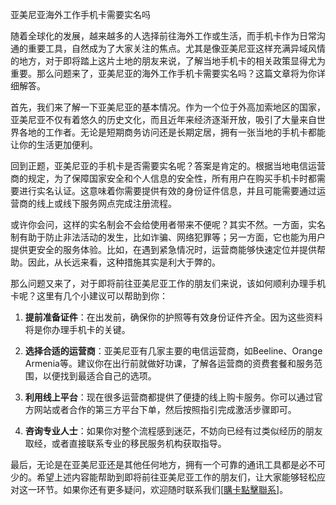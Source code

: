 亚美尼亚海外工作手机卡需要实名吗

随着全球化的发展，越来越多的人选择前往海外工作或生活，而手机卡作为日常沟通的重要工具，自然成为了大家关注的焦点。尤其是像亚美尼亚这样充满异域风情的地方，对于即将踏上这片土地的朋友来说，了解当地手机卡的相关政策显得尤为重要。那么问题来了，亚美尼亚的海外工作手机卡需要实名吗？这篇文章将为你详细解答。

首先，我们来了解一下亚美尼亚的基本情况。作为一个位于外高加索地区的国家，亚美尼亚不仅有着悠久的历史文化，而且近年来经济逐渐开放，吸引了大量来自世界各地的工作者。无论是短期商务访问还是长期定居，拥有一张当地的手机卡都能让你的生活更加便利。

回到正题，亚美尼亚的手机卡是否需要实名呢？答案是肯定的。根据当地电信运营商的规定，为了保障国家安全和个人信息的安全性，所有用户在购买手机卡时都需要进行实名认证。这意味着你需要提供有效的身份证件信息，并且可能需要通过运营商的线上或线下服务网点完成注册流程。

或许你会问，这样的实名制会不会给使用者带来不便呢？其实不然。一方面，实名制有助于防止非法活动的发生，比如诈骗、网络犯罪等；另一方面，它也能为用户提供更安全的服务体验。比如，在遇到紧急情况时，运营商能够快速定位并提供帮助。因此，从长远来看，这种措施其实是利大于弊的。

那么问题又来了，对于即将前往亚美尼亚工作的朋友们来说，该如何顺利办理手机卡呢？这里有几个小建议可以帮助到你：

1. **提前准备证件**：在出发前，确保你的护照等有效身份证件齐全。因为这些资料将是你办理手机卡的关键。

2. **选择合适的运营商**：亚美尼亚有几家主要的电信运营商，如Beeline、Orange Armenia等。建议你在出行前就做好功课，了解各运营商的资费套餐和服务范围，以便找到最适合自己的选项。

3. **利用线上平台**：现在很多运营商都提供了便捷的线上购卡服务。你可以通过官方网站或者合作的第三方平台下单，然后按照指引完成激活步骤即可。

4. **咨询专业人士**：如果你对整个流程感到迷茫，不妨向已经有过类似经历的朋友取经，或者直接联系专业的移民服务机构获取指导。

最后，无论是在亚美尼亚还是其他任何地方，拥有一个可靠的通讯工具都是必不可少的。希望上述内容能帮助到即将前往亚美尼亚工作的朋友们，让大家能够轻松应对这一环节。如果你还有更多疑问，欢迎随时联系我们[[購卡點擊聯系](https://t.me/s/esim1088)]。